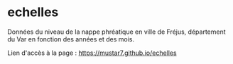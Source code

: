 # echelles
Données du niveau de la nappe phréatique en ville de Fréjus, département du Var en fonction des années et des mois.

Lien d'accès à la page : https://mustar7.github.io/echelles
